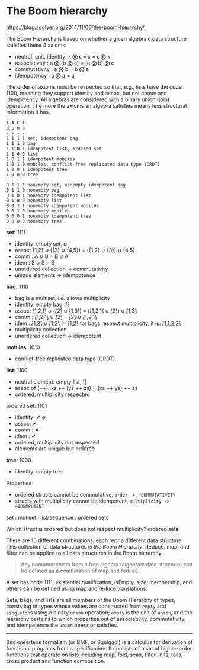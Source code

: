 # The Boom hierarchy

https://blog.acolyer.org/2014/11/06/the-boom-hierarchy/

The Boom Hierarchy is based on whether a given algebraic data structure satisfies these 4 axioms:
- neutral, unit, identity: x ⨂ ϵ = x = ϵ ⨂ x
- associativity : a ⨂ (b ⨂ c) = (a ⨂ b) ⨂ c
- commutativity : a ⨂ b = b ⨂ a
- idempotency   : a ⨂ a = a

The order of axioms must be respected so that, e.g., lists have the code 1100, meaning they support identity and assoc, but not comm and idempotency. All algebras are considered with a binary union (join) operation. The more the axioms an algebra satisfies means less structural information it has.

```
I A C I
d s m p
- - - -
1 1 1 1 set, idempotent bag
1 1 1 0 bag
1 1 0 1 idempotent list, ordered set
1 1 0 0 list
1 0 1 1 idempotent mobiles
1 0 1 0 mobiles, conflict-free replicated data type (CRDT)
1 0 0 1 idempotent tree
1 0 0 0 tree

0 1 1 1 nonempty set, nonempty idempotent bag
0 1 1 0 nonempty bag
0 1 0 1 nonempty idempotent list
0 1 0 0 nonempty list
0 0 1 1 nonempty idempotent mobiles
0 0 1 0 nonempty mobiles
0 0 0 1 nonempty idempotent tree
0 0 0 0 nonempty tree
```


**set**: 1111
- identity: empty set, ∅
- assoc: {1,2} ∪ ({3} ∪ {4,5}) = ({1,2} ∪ {3}) ∪ {4,5}
- comm : A ∪ B = B ∪ A
- idem : S ∪ S = S
- unordered collection -> commutativity
- unique elements -> idempotence

**bag**: 1110
- bag is a multiset, i.e. allows multiplicity
- identity: empty bag, ⟅⟆
- assoc: ⟅1,2,1⟆ ∪ (⟅2⟆ ∪ ⟅1,3⟆) = (⟅1,2,1⟆ ∪ ⟅2⟆) ∪ ⟅1,3⟆
- comm : ⟅1,2,1⟆ ∪ ⟅2⟆ = ⟅2⟆ ∪ ⟅1,2,1⟆
- idem : ⟅1,2⟆ ∪ ⟅1,2⟆ != ⟅1,2⟆ for bags respect multiplicity, it is: ⟅1,1,2,2⟆
- multiplicity collection 
- unordered collection -> idempotent

**mobiles**: 1010
- conflict-free replicated data type (CRDT)

**list**: 1100
- neutral element: empty list, []
- assoc of (++): xs ++ (ys ++ zs) = (xs ++ ys) ++ zs
- ordered, multiplicity respected

ordered set: 1101
- identity: ✔ ∅
- assoc: ✔
- comm : ✘
- idem : ✔
- ordered, multiplicity not respected
- elements are unique but ordered

**tree**: 1000
- identity: empty tree


Properties
- ordered structs cannot be commutative, `order -> ¬COMMUTATIVITY`
- structs with multiplicity cannot be idempotent, `multiplicity -> ¬IDEMPOTENT`



set : mutiset : list/sequence : ordered sets

Which struct is ordered but does not respect multiplicity? ordered sets!


There are 16 different combinations, each repr a different data structure. This collection of data structures is *the Boom Hierarchy*. Reduce, map, and filter can be applied to all data structures in the Boom hierarchy.

> Any homomorphism from a free algebra (algebraic data structure) can be defined as a combination of map and reduce.

A set has code 1111; existential qualification, isEmpty, size, membership, and others can be defined using map and reduce translations.

Sets, bags, and lists are all members of the Boom Hierarchy of types, consisting of types whose values are constructed from `empty` and `singleton`s using a binary `union` operation; `empty` is the unit of `union`, and the hierarchy pertains to which properties out of associativity, commutativity, and idempotence the `union` operator satisfies.






---

Bird-meertens formalism (or BMF, or Squiggol) is a calculus for derivation of functional programs from a specification. It consists of a set of higher-order functions that operate on lists including map, fold, scan, filter, inits, tails, cross product and function composition.
